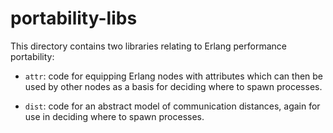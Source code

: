 # portability-libs

This directory contains two libraries relating to Erlang performance
portability:

* `attr`: code for equipping Erlang nodes with attributes which can then be used by 
other nodes as a basis for deciding where to spawn processes.

* `dist`: code for an abstract model of communication distances, again
  for use in deciding where to spawn processes.

